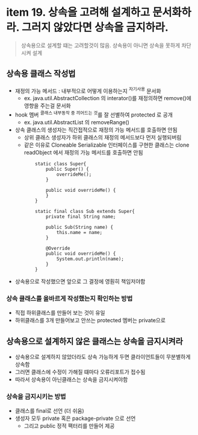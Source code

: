 <h1>item 19. 상속을 고려해 설계하고 문서화하라. 그러지 않았다면 상속을 금지하라.</h1>

> 상속용으로 설계할 떄는 고려할것이 많음. 상속용이 아니면 상속을 못하게 차단시켜 설계


<h2>상속용 클래스 작성법</h2>

- 재정의 가능 메서드 :  내부적으로 어떻게 이용하는지 <sup>자기사용</sup> 문서화
    - ex. java.util.AbstractCollection 의 interator()를 재정의하면 remove()에 영향을 주는걸 문서화
- hook 멤버 <sup>클래스 내부동작 중 끼어드는 것</sup>를 잘 선별하여 protected 로 공개
    - ex. java.util.AbstractList 의 removeRange()
- 상속 클래스의 생성자는 직간접적으로 재정의 가능 메서드를 호출하면 안됨
    - 상위 클래스 생성자가 하위 클래스의 재정의 메서드보다 먼저 실행되버림
    - 같은 이유로 Cloneable Serializable 인터페이스를 구현한 클래스는 clone readObject 에서 재정의 가능 메서드를 호출하면 안됨
        ~~~~
            static class Super{
                public Super() {
                    overrideMe();
                }
    
                public void overrideMe() {
                }
            }
    
            static final class Sub extends Super{
                private final String name;
    
                public Sub(String name) {
                    this.name = name;
                }
    
                @Override
                public void overrideMe() {
                    System.out.println(name);
                }
            }
        ~~~~
- 상속용으로 작성했으면 앞으로 그 결정에 영훤히 책임저야함

<h3>상속 클래스를 올바르게 작성했는지 확인하는 방법</h3>

- 직접 하위클래스를 만들어 보는 것이 유일
- 하위클래스를 3개 만들어보고 안쓰는 protected 멤버는 private으로

<h2>상속용으로 설계하지 않은 클래스는 상속을 금지시켜라</h2>

- 상속용으로 설계하지 않았더라도 상속 가능하게 두면 클라이언트들이 무분별하게 상속함
- 그러면 클래스에 수정이 가해질 떄마다 오류리포트가 접수됨
- 따라서 상속용이 아닌클래스는 상속을 금지시켜야함

<h3>상속을 금지시키는 방법</h3>

- 클래스를 final로 선언 (더 쉬움)
- 생성자 모두 private 혹은 package-private 으로 선언
    - 그리고 public 정적 팩터리를 만들어 제공

